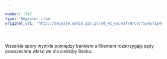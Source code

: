 ```yaml
---

number: 1747
type: 'Register item'
original_uri: 'http://decyzje.uokik.gov.pl/nd_wz_um.nsf/0/C07756A571E4907EC125765F004E3796?OpenDocument'


---
```


Wszelkie spory wynikłe pomiędzy bankiem a Klientem rozstrzygają sądy powszechne właściwe dla siedziby Banku.
